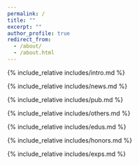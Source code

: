 ```yaml
---
permalink: /
title: ""
excerpt: ""
author_profile: true
redirect_from: 
  - /about/
  - /about.html
---
```


<span class='anchor' id='about-me'></span>
{% include_relative includes/intro.md %}

<span class='anchor' id='News'></span>
{% include_relative includes/news.md %}

<span class='anchor' id='Publications'></span>
{% include_relative includes/pub.md %}

<span class='anchor' id='invited-talks'></span>
{% include_relative includes/others.md %}

<span class='anchor' id='educations'></span>
{% include_relative includes/edus.md %}

<span class='anchor' id='honors-and-awards'></span>
{% include_relative includes/honors.md %}

<span class='anchor' id='experiences'></span>
{% include_relative includes/exps.md %}
